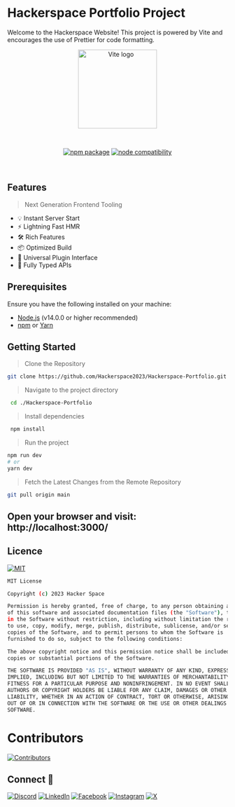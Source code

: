 # Hackerspace Portfolio Project

Welcome to the Hackerspace Website! This project is powered by Vite and encourages the use of Prettier for code formatting.

<p align="center">
  <a href="https://vitejs.dev" target="_blank" rel="noopener noreferrer">
    <img width="180" src="https://vitejs.dev/logo.svg" alt="Vite logo">
  </a>
</p>
<br/>
<p align="center">
  <a href="https://npmjs.com/package/vite"><img src="https://img.shields.io/npm/v/vite.svg" alt="npm package"></a>
  <a href="https://nodejs.org/en/about/previous-releases"><img src="https://img.shields.io/node/v/vite.svg" alt="node compatibility"></a>
</p>
<br/>

## Features

> Next Generation Frontend Tooling

- 💡 Instant Server Start
- ⚡️ Lightning Fast HMR
- 🛠️ Rich Features
- 📦 Optimized Build
- 🔩 Universal Plugin Interface
- 🔑 Fully Typed APIs

## Prerequisites

Ensure you have the following installed on your machine:

- [Node.js](https://nodejs.org/) (v14.0.0 or higher recommended)
- [npm](https://www.npmjs.com/) or [Yarn](https://yarnpkg.com/)

## Getting Started

> Clone the Repository

```bash
git clone https://github.com/Hackerspace2023/Hackerspace-Portfolio.git 
```


> Navigate to the project directory

```bash
 cd ./Hackerspace-Portfolio
 ```
> Install dependencies

```bash
 npm install
 ```

> Run the project

```bash
npm run dev
# or
yarn dev
```
> Fetch the Latest Changes from the Remote Repository

```bash
git pull origin main
```

## Open your browser and visit: http://localhost:3000/

## Licence
[![MIT](https://img.shields.io/badge/License-MIT-blue.svg)](https://choosealicense.com/licenses/mit/)

``` bash 
MIT License

Copyright (c) 2023 Hacker Space

Permission is hereby granted, free of charge, to any person obtaining a copy
of this software and associated documentation files (the "Software"), to deal
in the Software without restriction, including without limitation the rights
to use, copy, modify, merge, publish, distribute, sublicense, and/or sell
copies of the Software, and to permit persons to whom the Software is
furnished to do so, subject to the following conditions:

The above copyright notice and this permission notice shall be included in all
copies or substantial portions of the Software.

THE SOFTWARE IS PROVIDED "AS IS", WITHOUT WARRANTY OF ANY KIND, EXPRESS OR
IMPLIED, INCLUDING BUT NOT LIMITED TO THE WARRANTIES OF MERCHANTABILITY,
FITNESS FOR A PARTICULAR PURPOSE AND NONINFRINGEMENT. IN NO EVENT SHALL THE
AUTHORS OR COPYRIGHT HOLDERS BE LIABLE FOR ANY CLAIM, DAMAGES OR OTHER
LIABILITY, WHETHER IN AN ACTION OF CONTRACT, TORT OR OTHERWISE, ARISING FROM,
OUT OF OR IN CONNECTION WITH THE SOFTWARE OR THE USE OR OTHER DEALINGS IN THE
SOFTWARE.
```

# Contributors
[![Contributors](https://contrib.rocks/image?repo=hackerspace2023/Hackerspace-Portfolio)](./graphs/contributors)

## Connect 🔗

[![Discord](https://img.shields.io/badge/discord-5865F2?style=for-the-badge&logo=discord&logoColor=white)](https://discord.gg/6mGFdkWxux)
[![LinkedIn](https://img.shields.io/badge/linkedin-0077B5?style=for-the-badge&logo=linkedin&logoColor=white)](https://wwww.linkedin.com/company/hackerspace-msit)
[![Facebook](https://img.shields.io/badge/facebook-1877F2?style=for-the-badge&logo=facebook&logoColor=white)](https://www.facebook.com/people/HackerSpace/100091680046825/)
[![Instagram](https://img.shields.io/badge/instagram-E4405F?style=for-the-badge&logo=instagram&logoColor=white)](https://www.instagram.com/_hackerspace_msit_/)
[![X](https://img.shields.io/badge/twitter-000000?style=for-the-badge&logo=x&logoColor=white)](https://twitter.com/_hackerspace_)
